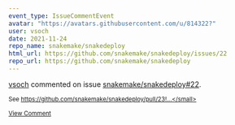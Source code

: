 ```yaml
---
event_type: IssueCommentEvent
avatar: "https://avatars.githubusercontent.com/u/814322?"
user: vsoch
date: 2021-11-24
repo_name: snakemake/snakedeploy
html_url: https://github.com/snakemake/snakedeploy/issues/22
repo_url: https://github.com/snakemake/snakedeploy
---
```


<a href='https://github.com/vsoch' target='_blank'>vsoch</a> commented on issue <a href='https://github.com/snakemake/snakedeploy/issues/22' target='_blank'>snakemake/snakedeploy#22</a>.

<small>See https://github.com/snakemake/snakedeploy/pull/23!...</small>

<a href='https://github.com/snakemake/snakedeploy/issues/22' target='_blank'>View Comment</a>